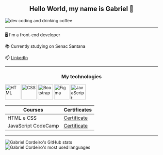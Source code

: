 ## <center> Hello World, my name is Gabriel 👋 </center>

![dev coding and drinking coffee](https://media.tenor.com/8tr_CU6730MAAAAM/web-dev-website-development.gif)

---

🖥️ I'm a front-end developer

📚 Currently studying on Senac Santana

📫 [LinkedIn](https://www.linkedin.com/in/gabrielfrcordeiro/)

---

### <center> My technologies </center>

<p>
<img src="https://cdn.jsdelivr.net/gh/devicons/devicon@latest/icons/html5/html5-original.svg" alt="HTML" width="50em"/>
<img src="https://cdn.jsdelivr.net/gh/devicons/devicon@latest/icons/css3/css3-original.svg" alt="CSS" width="50em"/>
<img src="https://cdn.jsdelivr.net/gh/devicons/devicon@latest/icons/bootstrap/bootstrap-original.svg" alt="Bootstrap" width="50em"/>
<img src="https://cdn.jsdelivr.net/gh/devicons/devicon@latest/icons/figma/figma-original.svg" alt="Figma" width="50em"/>
<img src="https://cdn.jsdelivr.net/gh/devicons/devicon@latest/icons/javascript/javascript-original.svg" alt="JavaScript" width="50em"/>
          
</p>

| Courses | Certificates |
| ------- | ------------ |
| HTML e CSS | [Certificate](https://cursos.alura.com.br/degree/certificate/e0c73d06-74fb-4c8a-92a2-85aa1b211595)
| JavaScript CodeCamp | [Certificate](https://hermes.digitalinnovation.one/certificates/8164CFA6.pdf?_gl=1*189283s*_ga*MTM0ODQ0OTk5Mi4xNjY5NjUwMTUy*_ga_7GXMH3CQ72*MTY3ODk2Nzc4MC4zMy4xLjE2Nzg5Njk5ODUuNTUuMC4w)

---

![Gabriel Cordeiro's GitHub stats](https://github-readme-stats.vercel.app/api?username=GabrielFRCordeiro&show_icons=true&theme=tokyonight)
![Gabriel Cordeiro's most used languages](https://github-readme-stats.vercel.app/api/top-langs/?username=GabrielFRCordeiro&layout=compact&theme=tokyonight&hide_border=true)
